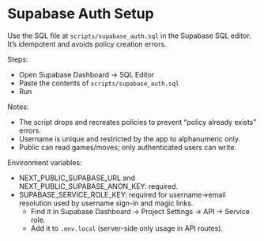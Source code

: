 # Supabase Auth Setup

Use the SQL file at `scripts/supabase_auth.sql` in the Supabase SQL editor. It’s idempotent and avoids policy creation errors.

Steps:

- Open Supabase Dashboard → SQL Editor
- Paste the contents of `scripts/supabase_auth.sql`
- Run

Notes:

- The script drops and recreates policies to prevent “policy already exists” errors.
- Username is unique and restricted by the app to alphanumeric only.
- Public can read games/moves; only authenticated users can write.

Environment variables:

- NEXT_PUBLIC_SUPABASE_URL and NEXT_PUBLIC_SUPABASE_ANON_KEY: required.
- SUPABASE_SERVICE_ROLE_KEY: required for username→email resolution used by username sign-in and magic links.
  - Find it in Supabase Dashboard → Project Settings → API → Service role.
  - Add it to `.env.local` (server-side only usage in API routes).
